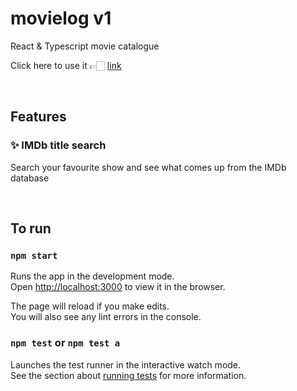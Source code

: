 # movielog v1

React & Typescript movie catalogue

Click here to use it 👉🏻 [link](http://link.vercel.app)

<!-- ![Movielog](imgur link) -->

<br> 

## Features

### ✨ IMDb title search
Search your favourite show and see what comes up from the IMDb database

<br>

## To run

### `npm start`

Runs the app in the development mode.\
Open [http://localhost:3000](http://localhost:3000) to view it in the browser.

The page will reload if you make edits.\
You will also see any lint errors in the console.

### `npm test` or `npm test a`

Launches the test runner in the interactive watch mode.\
See the section about [running tests](https://facebook.github.io/create-react-app/docs/running-tests) for more information.